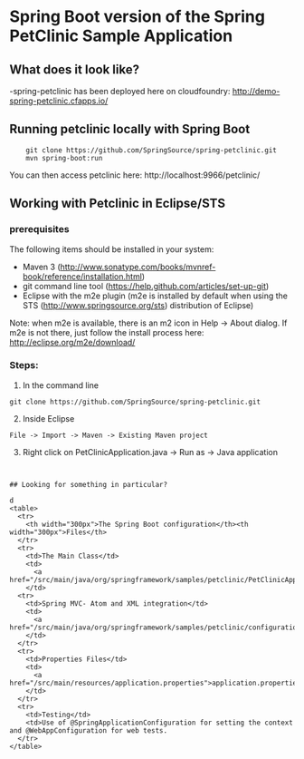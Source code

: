 # Spring Boot version of the Spring PetClinic Sample Application

## What does it look like?
-spring-petclinic has been deployed here on cloudfoundry: http://demo-spring-petclinic.cfapps.io/

## Running petclinic locally with Spring Boot
```
	git clone https://github.com/SpringSource/spring-petclinic.git
	mvn spring-boot:run
```

You can then access petclinic here: http://localhost:9966/petclinic/

## Working with Petclinic in Eclipse/STS

### prerequisites
The following items should be installed in your system:
* Maven 3 (http://www.sonatype.com/books/mvnref-book/reference/installation.html)
* git command line tool (https://help.github.com/articles/set-up-git)
* Eclipse with the m2e plugin (m2e is installed by default when using the STS (http://www.springsource.org/sts) distribution of Eclipse)

Note: when m2e is available, there is an m2 icon in Help -> About dialog.
If m2e is not there, just follow the install process here: http://eclipse.org/m2e/download/


### Steps:

1) In the command line
```
git clone https://github.com/SpringSource/spring-petclinic.git
```
2) Inside Eclipse
```
File -> Import -> Maven -> Existing Maven project
```
3) Right click on PetClinicApplication.java -> Run as -> Java application
```


## Looking for something in particular?

d
<table>
  <tr>
    <th width="300px">The Spring Boot configuration</th><th width="300px">Files</th>
  </tr>
  <tr>
    <td>The Main Class</td>
    <td>
      <a href="/src/main/java/org/springframework/samples/petclinic/PetClinicApplication.java">PetClinicApplication.java</a>
    </td>
  <tr>
    <td>Spring MVC- Atom and XML integration</td>
    <td>
      <a href="/src/main/java/org/springframework/samples/petclinic/configuration/CustomViewsConfiguration.java">CustomViewsConfiguration.java</a>
    </td>
  </tr>
  <tr>
    <td>Properties Files</td>
    <td>
      <a href="/src/main/resources/application.properties">application.properties</a>
    </td>
  </tr>
  <tr>
    <td>Testing</td>
    <td>Use of @SpringApplicationConfiguration for setting the context and @WebAppConfiguration for web tests.
  </tr>
</table>



